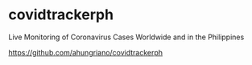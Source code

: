 # covidtrackerph<br>

Live Monitoring of Coronavirus Cases Worldwide and in the Philippines<br>

https://github.com/ahungriano/covidtrackerph

